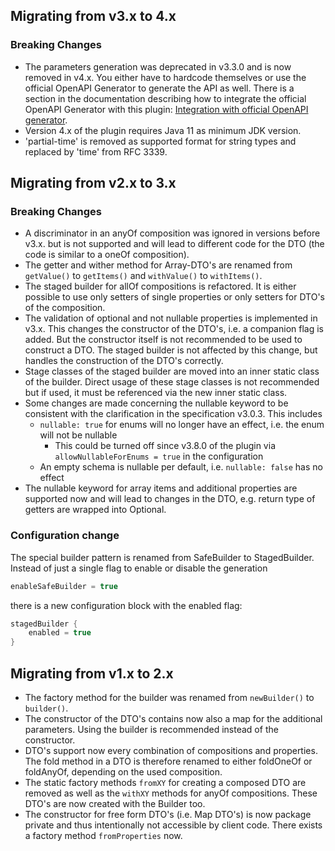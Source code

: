 ## Migrating from v3.x to 4.x

### Breaking Changes

* The parameters generation was deprecated in v3.3.0 and is now removed in v4.x. You either have to hardcode themselves
  or use the official OpenAPI Generator to generate the API as well. There is a section in the documentation describing
  how to integrate the official OpenAPI Generator with this
  plugin: [Integration with official OpenAPI generator](095_official_openapi_generator_integration.md).
* Version 4.x of the plugin requires Java 11 as minimum JDK version.
* 'partial-time' is removed as supported format for string types and replaced by 'time' from RFC 3339.

## Migrating from v2.x to 3.x

### Breaking Changes

* A discriminator in an anyOf composition was ignored in versions before v3.x. but is not supported and will lead to
  different code for the DTO (the code is similar to a oneOf composition).
* The getter and wither method for Array-DTO's are renamed from `getValue()` to `getItems()` and `withValue()` to
  `withItems()`.
* The staged builder for allOf compositions is refactored. It is either possible to use only setters of single
  properties or only setters for DTO's of the composition.
* The validation of optional and not nullable properties is implemented in v3.x. This changes the constructor of the
  DTO's, i.e. a companion flag is added. But the constructor itself is not recommended to be used to construct a DTO.
  The staged builder is not affected by this change, but handles the construction of the DTO's correctly.
* Stage classes of the staged builder are moved into an inner static class of the builder. Direct usage of these stage
  classes is not recommended but if used, it must be referenced via the new inner static class.
* Some changes are made concerning the nullable keyword to be consistent with the clarification in the specification
  v3.0.3. This includes
    * `nullable: true` for enums will no longer have an effect, i.e. the enum will not be nullable
        * This could be turned off since v3.8.0 of the plugin via `allowNullableForEnums = true` in the configuration
    * An empty schema is nullable per default, i.e. `nullable: false` has no effect
* The nullable keyword for array items and additional properties are supported now and will lead to changes in the DTO,
  e.g. return type of getters are wrapped into Optional.

### Configuration change

The special builder pattern is renamed from SafeBuilder to StagedBuilder. Instead of just a single flag to enable or
disable the generation

```groovy
enableSafeBuilder = true
```

there is a new configuration block with the enabled flag:

```groovy
stagedBuilder {
    enabled = true
}
```

## Migrating from v1.x to 2.x

* The factory method for the builder was renamed from `newBuilder()` to `builder()`.
* The constructor of the DTO's contains now also a map for the additional parameters. Using the builder is recommended
  instead of the constructor.
* DTO's support now every combination of compositions and properties. The fold method in a DTO is therefore renamed to
  either foldOneOf or foldAnyOf, depending on the used composition.
* The static factory methods `fromXY` for creating a composed DTO are removed as well as the `withXY` methods for anyOf
  compositions. These DTO's are now created with the Builder too.
* The constructor for free form DTO's (i.e. Map DTO's) is now package private and thus intentionally not accessible by
  client code. There exists a factory method `fromProperties` now.
